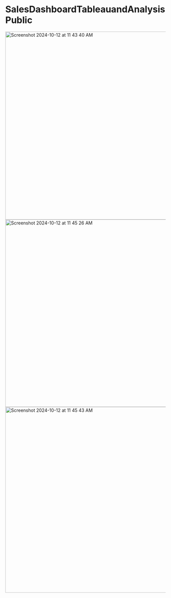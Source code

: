 # SalesDashboardTableauandAnalysisPublic

<img width="591" alt="Screenshot 2024-10-12 at 11 43 40 AM" src="https://github.com/user-attachments/assets/f5461afc-b703-4106-a04a-c164646f0f84">

<img width="589" alt="Screenshot 2024-10-12 at 11 45 26 AM" src="https://github.com/user-attachments/assets/bc38b58f-7e97-470c-983d-58ebaee6fc19">

<img width="584" alt="Screenshot 2024-10-12 at 11 45 43 AM" src="https://github.com/user-attachments/assets/88b998ef-56ea-4f38-90c8-6dab885f5b1b">


